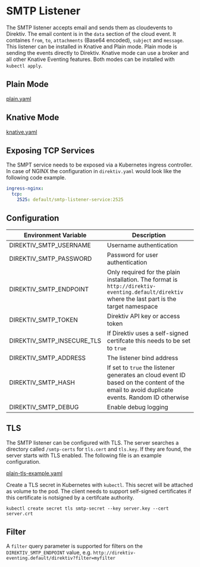 # SMTP Listener

The SMTP listener accepts email and sends them as cloudevents to Direktiv. The email content is in the `data` section of the cloud event. It containes `from`, `to`, `attachments` (Base64 encoded), `subject` and `message`. This listener can be installed in Knative and Plain mode. Plain mode is sending the events directly to Direktiv. Knative mode can use a broker and all other Knative Eventing features. Both modes can be installed with `kubectl apply`.

## Plain Mode

[plain.yaml](https://github.com/direktiv-listeners/smtp-listener/blob/main/kubernetes/plain.yaml)

## Knative Mode

[knative.yaml](https://github.com/direktiv-listeners/smtp-listener/blob/main/kubernetes/knative.yaml)

## Exposing TCP Services

The SMPT service needs to be exposed via a Kubernetes ingress controller. In case of NGINX the configuration in `direktiv.yaml` would look like the following code example.

```yaml
ingress-nginx:
  tcp:
    2525: default/smtp-listener-service:2525
```

## Configuration

| Environment Variable      | Description |
| ----------- | ----------- |
| DIREKTIV_SMTP_USERNAME      | Username authentication       |
| DIREKTIV_SMTP_PASSWORD   | Password for user authentication        |
| DIREKTIV_SMTP_ENDPOINT | Only required for the plain installation. The format is `http://direktiv-eventing.default/direktiv` where the last part is the target namespace |
| DIREKTIV_SMTP_TOKEN | Direktiv API key or access token |
| DIREKTIV_SMTP_INSECURE_TLS | If Direktiv uses a self-signed certifcate this needs to be set to `true` |
| DIREKTIV_SMTP_ADDRESS | The listener bind address |
| DIREKTIV_SMTP_HASH | If set to `true` the listener generates an cloud event ID based on the content of the email to avoid duplicate events. Random ID otherwise |
| DIREKTIV_SMTP_DEBUG | Enable debug logging |


## TLS

The SMTP listener can be configured with TLS. The server searches a directory called `/smtp-certs` for `tls.cert` and `tls.key`. If they are found, the server starts with TLS enabled. The following file is an example configuration.

[plain-tls-example.yaml](https://github.com/direktiv-listeners/smtp/blob/main/kubernetes/plain-tls-example.yaml)

Create a TLS secret in Kubernetes with `kubectl`. This secret will be attached as volume to the pod. The client needs to support self-signed certificates if this certificate is notsigned by a certifcate authority. 


```console
kubectl create secret tls smtp-secret --key server.key --cert server.crt
```

## Filter

A `filter` query parameter is supported for filters on the `DIREKTIV_SMTP_ENDPOINT` value, e.g. `http://direktiv-eventing.default/direktiv?filter=myfilter`
